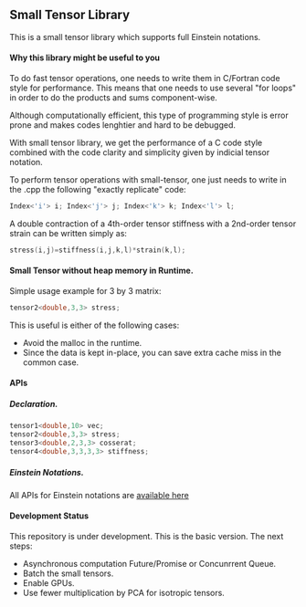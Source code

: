 ## Small Tensor Library

This is a small tensor library which supports full Einstein notations. 

#### Why this library might be useful to you

To do fast tensor operations, one needs to write them in C/Fortran code style for performance. This means that one needs to use several "for loops" in order to do the products and sums component-wise. 

Although computationally efficient, this type of programming style is error prone and makes codes lenghtier and hard to be debugged.

With small tensor library, we get the performance of a C code style combined with the code clarity and simplicity given by indicial tensor notation.

To perform tensor operations with small-tensor, one just needs to write in the .cpp the following "exactly replicate" code:

```cpp
Index<'i'> i; Index<'j'> j; Index<'k'> k; Index<'l'> l;
```

A double contraction of a 4th-order tensor stiffness with a 2nd-order tensor strain can be written simply as:
```cpp
stress(i,j)=stiffness(i,j,k,l)*strain(k,l);
```

#### Small Tensor without heap memory in Runtime. 
Simple usage example for 3 by 3 matrix:
```cpp
tensor2<double,3,3> stress;
```
This is useful is either of the following cases:

* Avoid the malloc in the runtime.
* Since the data is kept in-place, you can save extra cache miss in the common case.


#### APIs
##### Declaration.

```cpp
tensor1<double,10> vec;
tensor2<double,3,3> stress;
tensor3<double,2,3,3> cosserat; 
tensor4<double,3,3,3,3> stiffness;
```

##### Einstein Notations.
All APIs for Einstein notations are [available here](list_of_operations.md)

#### Development Status 
This repository is under development. This is the basic version.
The next steps:

* Asynchronous computation Future/Promise or Concunrrent Queue.
* Batch the small tensors.
* Enable GPUs.
* Use fewer multiplication by PCA for isotropic tensors.